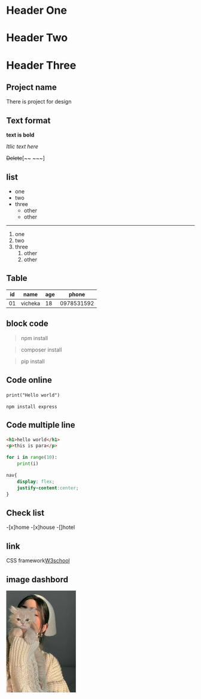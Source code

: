 
# Header One
# Header Two
# Header Three

## Project name 
There is project for design
## Text format 
**text is bold**

*Itlic text here*

~~Delete~~[~~ ~~~]

## list

- one
- two
- three 
    - other
    - other
---
1. one
2. two
3. three
      1. other
      2. other


## Table
| id | name | age | phone |
|----|----|----|----|
|01 |vicheka|18 | 0978531592|

## block code 
> npm install

> composer install

> pip install

## Code online
`print("Hello world")`

`npm install express`

## Code multiple line
```html
<h1>hello world</h1>
<p>this is para</p>
```
```python
for i in range(10):
    print(i)
```
```css
nav{
    display: flex;
    justify-content:center;
}
```
## Check list 
-[x]home
-[x]house
-[]hotel

## link
CSS framework[W3school](https://www.w3schools.com/css/default.asp#gsc.tab=0&gsc.q=link%20icons)

## image dashbord
![Dahbord](image.png)